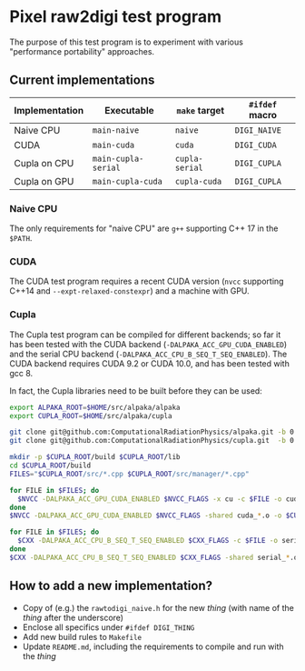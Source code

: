 # Pixel raw2digi test program

The purpose of this test program is to experiment with various
"performance portability" approaches.

## Current implementations

| Implementation | Executable           | `make` target | `#ifdef` macro |
|----------------|----------------------|---------------|----------------|
| Naive CPU      | `main-naive`         |`naive`        | `DIGI_NAIVE`   |
| CUDA           | `main-cuda`          |`cuda`         | `DIGI_CUDA`    |
| Cupla on CPU   | `main-cupla-serial`  |`cupla-serial` | `DIGI_CUPLA`   |
| Cupla on GPU   | `main-cupla-cuda`    |`cupla-cuda`   | `DIGI_CUPLA`   |

### Naive CPU

The only requirements for "naive CPU" are `g++` supporting C++ 17 in the `$PATH`.

### CUDA

The CUDA test program requires a recent CUDA version (`nvcc`
supporting C++14 and `--expt-relaxed-constexpr`) and a machine with
GPU.

### Cupla

The Cupla test program can be compiled for different backends; so far it has
been tested with the CUDA backend (`-DALPAKA_ACC_GPU_CUDA_ENABLED`) and the
serial CPU backend (`-DALPAKA_ACC_CPU_B_SEQ_T_SEQ_ENABLED`). The CUDA backend
requires CUDA 9.2 or CUDA 10.0, and has been tested with gcc 8.

In fact, the Cupla libraries need to be built before they can be used:
```bash
export ALPAKA_ROOT=$HOME/src/alpaka/alpaka
export CUPLA_ROOT=$HOME/src/alpaka/cupla

git clone git@github.com:ComputationalRadiationPhysics/alpaka.git -b 0.3.5 $ALPAKA_ROOT
git clone git@github.com:ComputationalRadiationPhysics/cupla.git  -b 0.1.1 $CUPLA_ROOT

mkdir -p $CUPLA_ROOT/build $CUPLA_ROOT/lib
cd $CUPLA_ROOT/build
FILES="$CUPLA_ROOT/src/*.cpp $CUPLA_ROOT/src/manager/*.cpp"

for FILE in $FILES; do
  $NVCC -DALPAKA_ACC_GPU_CUDA_ENABLED $NVCC_FLAGS -x cu -c $FILE -o cuda_$(basename $FILE).o
done
$NVCC -DALPAKA_ACC_GPU_CUDA_ENABLED $NVCC_FLAGS -shared cuda_*.o -o $CUPLA_ROOT/lib/libcupla-cuda.so

for FILE in $FILES; do
  $CXX -DALPAKA_ACC_CPU_B_SEQ_T_SEQ_ENABLED $CXX_FLAGS -c $FILE -o serial_$(basename $FILE).o
done
$CXX -DALPAKA_ACC_CPU_B_SEQ_T_SEQ_ENABLED $CXX_FLAGS -shared serial_*.o -o $CUPLA_ROOT/lib/libcupla-serial.so

```

## How to add a new implementation?

- Copy of (e.g.) the `rawtodigi_naive.h` for the new *thing* (with name of the *thing* after the underscore)
- Enclose all specifics under `#ifdef DIGI_THING`
- Add new build rules to `Makefile`
- Update `README.md`, including the requirements to compile and run with the *thing*
